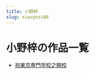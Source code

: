 ```yaml
---
title: 小野梓
slug: xiaoyezi80
---
```


# 小野梓の作品一覧

- [祝東京専門学校之開校](zhudongjingzhuanmenxuexiaozhikaixiaoa5)
